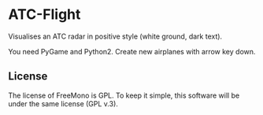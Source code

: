 ATC-Flight
==========

Visualises an ATC radar in positive style (white ground, dark text).

You need PyGame and Python2. Create new airplanes with arrow key down.

License
-------

The license of FreeMono is GPL. To keep it simple, this software will be under the same license (GPL v.3).
